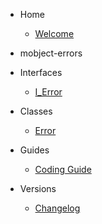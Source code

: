 - Home

  - [Welcome](/)

- mobject-errors

- Interfaces

  - [I_Error](I_Error.md)

- Classes

  - [Error](Error.md)

- Guides

  - [Coding Guide](https://mobject-dev-team.github.io/mobject-coding-convention/#/)

- Versions

  - [Changelog](changelog.md)
